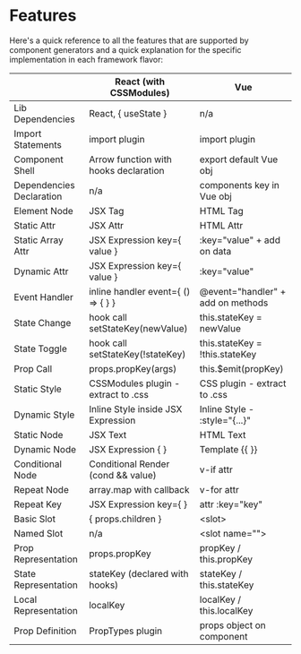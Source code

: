 # Features
Here's a quick reference to all the features that are supported by component generators and a quick explanation for the specific implementation in each framework flavor:

|                          | React (with CSSModules)               | Vue                               |
|--------------------------|---------------------------------------|-----------------------------------|
| Lib Dependencies         | React, { useState }                   | n/a                               |
| Import Statements        | import plugin                         | import plugin                     |
| Component Shell          | Arrow function with hooks declaration | export default Vue obj            |
| Dependencies Declaration | n/a                                   | components key in Vue obj         |
| Element Node             | JSX Tag                               | HTML Tag                          |
| Static Attr              | JSX Attr                              | HTML Attr                         |
| Static Array Attr        | JSX Expression key={ value }          | :key="value" + add on data        |
| Dynamic Attr             | JSX Expression key={ value }          | :key="value"                      |
| Event Handler            | inline handler event={ () => { } }    | @event="handler" + add on methods |
| State Change             | hook call setStateKey(newValue)       | this.stateKey = newValue          |
| State Toggle             | hook call setStateKey(!stateKey)      | this.stateKey = !this.stateKey    |
| Prop Call                | props.propKey(args)                   | this.$emit(propKey)               |
| Static Style             | CSSModules plugin - extract to .css   | CSS plugin - extract to .css      |
| Dynamic Style            | Inline Style inside JSX Expression    | Inline Style - :style="{...}"     |
| Static Node              | JSX Text                              | HTML Text                         |
| Dynamic Node             | JSX Expression { }                    | Template {{ }}                    |
| Conditional Node         | Conditional Render (cond && value)    | v-if attr                         |
| Repeat Node              | array.map with callback               | v-for attr                        |
| Repeat Key               | JSX Expression key={ }                | attr :key="key"                   |
| Basic Slot               | { props.children }                    | \<slot\>                          |
| Named Slot               | n/a                                   | \<slot name=""\>                  |
| Prop Representation      | props.propKey                         | propKey / this.propKey            |
| State Representation     | stateKey (declared with hooks)        | stateKey / this.stateKey          |
| Local Representation     | localKey                              | localKey / this.localKey          |
| Prop Definition          | PropTypes plugin                      | props object on component         |